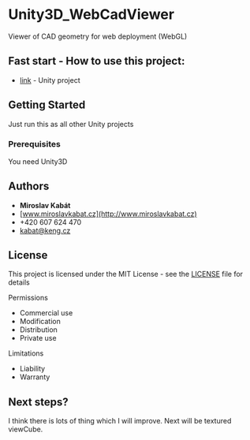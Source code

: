 # Unity3D_WebCadViewer

Viewer of CAD geometry for web deployment (WebGL)

## Fast start - How to use this project:

* [link](https://github.com/MiroslavKabat/Unity3D_WebCadViewer/) - Unity project

## Getting Started

Just run this as all other Unity projects

### Prerequisites

You need Unity3D

## Authors

* **Miroslav Kabát**
* [www.miroslavkabat.cz](http://www.miroslavkabat.cz)
* +420 607 624 470
* kabat@keng.cz

## License

This project is licensed under the MIT License - see the [LICENSE](LICENSE) file for details

Permissions
* Commercial use 
* Modification 
* Distribution 
* Private use 

Limitations
* Liability 
* Warranty 

## Next steps?

I think there is lots of thing which I will improve. Next will be textured viewCube.
